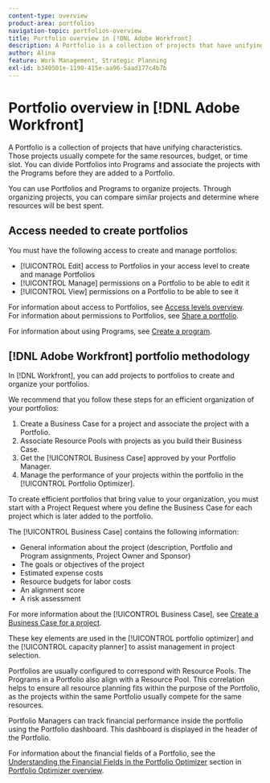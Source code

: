 ```yaml
---
content-type: overview
product-area: portfolios
navigation-topic: portfolios-overview
title: Portfolio overview in [!DNL Adobe Workfront]
description: A Portfolio is a collection of projects that have unifying characteristics. Those projects usually compete for the same resources, budget, or time slot. You can divide Portfolios into Programs and associate the projects with the Programs before they are added to a Portfolio.
author: Alina
feature: Work Management, Strategic Planning
exl-id: b340501e-1190-415e-aa96-5aad177c4b7b
---
```

# Portfolio overview in [!DNL Adobe Workfront]

A Portfolio is a collection of projects that have unifying characteristics. Those projects usually compete for the same resources, budget, or time slot. You can divide Portfolios into Programs and associate the projects with the Programs before they are added to a Portfolio.

You can use Portfolios and Programs to organize projects. Through organizing projects, you can compare similar projects and determine where resources will be best spent.

## Access needed to create portfolios

You must have the following access to create and manage portfolios:

* [!UICONTROL Edit] access to Portfolios in your access level to create and manage Portfolios
* [!UICONTROL Manage] permissions on a Portfolio to be able to edit it
* [!UICONTROL View] permissions on a Portfolio to be able to see it

For information about access to Portfolios, see [Access levels overview](../../../administration-and-setup/add-users/access-levels-and-object-permissions/access-levels-overview.md).\
For information about permissions to Portfolios, see [Share a portfolio](../../../workfront-basics/grant-and-request-access-to-objects/share-a-portfolio..md).

For information about using Programs, see [Create a program](../../../manage-work/portfolios/create-and-manage-programs/create-program.md).

## [!DNL Adobe Workfront] portfolio methodology

In [!DNL Workfront], you can add projects to portfolios to create and organize your portfolios.

We recommend that you follow these steps for an efficient organization of your portfolios:

1. Create a Business Case for a project and associate the project with a Portfolio.
1. Associate Resource Pools with projects as you build their Business Case.
1. Get the [!UICONTROL Business Case] approved by your Portfolio Manager.
1. Manage the performance of your projects within the portfolio in the [!UICONTROL Portfolio Optimizer].

To create efficient portfolios that bring value to your organization, you must start with a Project Request where you define the Business Case for each project which is later added to the portfolio.

The [!UICONTROL Business Case] contains the following information:

* General information about the project (description, Portfolio and Program assignments, Project Owner and Sponsor)
* The goals or objectives of the project
* Estimated expense costs
* Resource budgets for labor costs
* An alignment score
* A risk assessment

For more information about the [!UICONTROL Business Case], see [Create a Business Case for a project](../../../manage-work/projects/define-a-business-case/create-business-case.md).

These key elements are used in the [!UICONTROL portfolio optimizer] and the [!UICONTROL capacity planner] to assist management in project selection.

Portfolios are usually configured to correspond with Resource Pools. The Programs in a Portfolio also align with a Resource Pool. This correlation helps to ensure all resource planning fits within the purpose of the Portfolio, as the projects within the same Portfolio usually compete for the same resources.

Portfolio Managers can track financial performance inside the portfolio using the Portfolio dashboard. This dashboard is displayed in the header of the Portfolio.

For information about the financial fields of a Portfolio, see the [Understanding the Financial Fields in the Portfolio Optimizer](../../../manage-work/portfolios/portfolio-optimizer/portfolio-optimizer-overview.md#financial-fieds-subsection) section in [Portfolio Optimizer overview](../../../manage-work/portfolios/portfolio-optimizer/portfolio-optimizer-overview.md).
